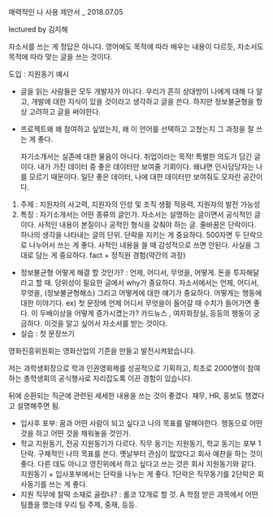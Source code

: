 매력적인 나 사용 제안서 _ 2018.07.05

lectured by  김지해

자소서를 쓰는 게 정답은 아니다.  영어에도 목적에 따라 배우는 내용이 다르듯, 자소서도 목적에 따라 맞는 글을 쓰는 것이다. 

도입 : 지원동기 예시

- 글을 읽는 사람들은 모두 개발자가 아니다. 우리가 흔히 상대방이 나에게 대해 다 알고, 개발에 대한 지식이 있을 것이라고 생각하고 글을 쓴다. 하지만 정보불균형을 항상 고려하고 글을 써야한다. 
- 프로젝트왜 왜 참여하고 싶었는지, 왜 이 언어를 선택하고 고쳤는지 그 과정을 잘 쓰는 게 좋다. 
  
  
  자기소개서는 실존에 대한 물음이 아니다. 취업이라는 목적! 특별한 의도가 담긴 글이다. 내가 가진 데이터 중 좋은 데이터만 보여줄 기회이다. 왜냐면 인사담당자는 나를 모르기 때문이다. 일단 좋은 데이터, 나에 대한 데이터만 보여줘도 모자란 공간이다. 
  

1. 주제
   : 지원자의 사고력, 지원자의 인성 및 조직 생활 적응력, 지원자의 발전 가능성
2. 특징 
   : 자기소개서는 어떤 종류의 글인가. 자소서는 설명하는 글이면서 공식적인 글이다. 사적인 내용이 본질이나 공적인 형식을 갖춰야 하는 글. 줄바꿈은 단락이다. 하나의 생각을 나타내는 글의 단위. 단락을 지키는 게 중요하다. 500자면 두 단락으로 나누어서 쓰는 게 좋다. 
   사적인 내용을 쓸 때 감성적으로 쓰면 안된다. 사실을 그대로 담는 게 중요하다. fact + 정직원 경험(약간의 과장)

- 정보불균형 어떻게 해결 할 것인가? 
  : 언제, 어디서, 무엇을, 어떻게. 돈을 투자해달라고 할 때. 당위성이 필요한 글에서 why가 중요하다. 자소서에서는 언제, 어디서, 무엇을, (정보불균형해소) 그리고 어떻게에 대한 얘기가 중요하다. 어떻게는 행동에 대한 이야기다. 
  ex) 첫 문장에 언제 어디서 무엇을이 들어갈 때 수치가 들어가면 좋다. 이 두배이상을 어떻게 증가시켰는가?  카드뉴스 , 여자화장실, 등등의 행동이 궁금하다. 이것을 알고 싶어서 자소서를 받는 것이다.
- 실습 : 첫 문장쓰기 

영화진흥위원회는 영화산업의 기준을 만들고 발전시켜왔습니다. 

저는 과학생회장으로 학과 인권영화제를 성공적으로 기획하고, 최초로 2000명이 참여하는 총학생회의 공식행사로 자리잡도록 이끈 경험이 있습니다.    

뒤에 순환되는 직군에 관련된 세세한 내용을 쓰는 것이 좋겠다. 재무, HR, 홍보도 챙겼다고 설명해주면 됨.  

- 입사후 포부: 꿈과 어떤 사람이 되고 싶다고 나의 목표를 말해야한다.  행동으로 어떤 것을 하고 어떤 것을 채워놓을 것인가. 
- 학교 지원동기, 전공 지원동기가 다르다. 직무 동기는 지원동기, 학교 동기는 포부 1단락. 구체적인 나의 목표를 쓴다. 옛날부터 관심이 많았다고 회사 예찬을 하는 것이 좋다. 다른 데도 아니고 영진위에서 하고 싶다고 쓰는 것은 회사 지원동기와 같다. 지원동기 + 입사포부에서는 단락을 나누는 게 좋다. 1단락은 직무동기를 2단락은 회사동기를 쓰는 게 좋다. 
- 지원 직무에 찰떡 소재로 골랐나? 
  : 롤코 12개로 할 것. A 학점 받은 과목에서 어떤 팀플을 했는데 우리 팀 주제, 중재, 등등. 

